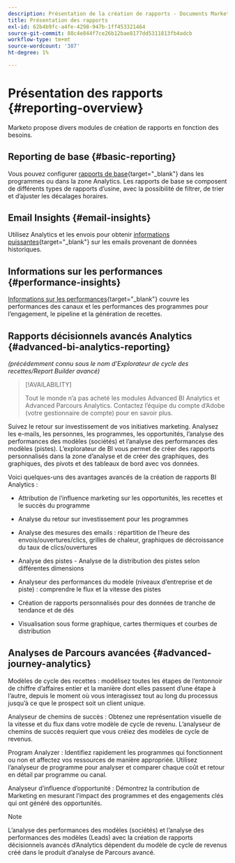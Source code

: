 ```yaml
---
description: Présentation de la création de rapports - Documents Marketo - Documentation du produit
title: Présentation des rapports
exl-id: 62b4b9fc-a4fe-4298-947b-1ff453321464
source-git-commit: 88c4e844f7ce26b12bae8177dd5311813fb4adcb
workflow-type: tm+mt
source-wordcount: '387'
ht-degree: 1%

---
```


# Présentation des rapports {#reporting-overview}

Marketo propose divers modules de création de rapports en fonction des besoins.

## Reporting de base {#basic-reporting}

Vous pouvez configurer [rapports de base](/help/marketo/product-docs/reporting/basic-reporting/report-types/report-type-overview.md){target="_blank"} dans les programmes ou dans la zone Analytics. Les rapports de base se composent de différents types de rapports d’usine, avec la possibilité de filtrer, de trier et d’ajuster les décalages horaires.

## Email Insights {#email-insights}

Utilisez Analytics et les envois pour obtenir [informations puissantes](/help/marketo/product-docs/reporting/email-insights/email-insights-overview.md){target="_blank"} sur les emails provenant de données historiques.

## Informations sur les performances {#performance-insights}

[Informations sur les performances](/help/marketo/product-docs/reporting/performance-insights/performance-insights-overview.md){target="_blank"} couvre les performances des canaux et les performances des programmes pour l’engagement, le pipeline et la génération de recettes.

## Rapports décisionnels avancés Analytics {#advanced-bi-analytics-reporting}

_(précédemment connu sous le nom d’Explorateur de cycle des recettes/Report Builder avancé)_

>[!AVAILABILITY]
>
>Tout le monde n’a pas acheté les modules Advanced BI Analytics et Advanced Parcours Analytics. Contactez l’équipe du compte d’Adobe (votre gestionnaire de compte) pour en savoir plus.

Suivez le retour sur investissement de vos initiatives marketing. Analysez les e-mails, les personnes, les programmes, les opportunités, l’analyse des performances des modèles (sociétés) et l’analyse des performances des modèles (pistes). L’explorateur de BI vous permet de créer des rapports personnalisés dans la zone d’analyse et de créer des graphiques, des graphiques, des pivots et des tableaux de bord avec vos données.

Voici quelques-uns des avantages avancés de la création de rapports BI Analytics :

* Attribution de l’influence marketing sur les opportunités, les recettes et le succès du programme

* Analyse du retour sur investissement pour les programmes

* Analyse des mesures des emails : répartition de l’heure des envois/ouvertures/clics, grilles de chaleur, graphiques de décroissance du taux de clics/ouvertures

* Analyse des pistes - Analyse de la distribution des pistes selon différentes dimensions

* Analyseur des performances du modèle (niveaux d’entreprise et de piste) : comprendre le flux et la vitesse des pistes

* Création de rapports personnalisés pour des données de tranche de tendance et de dés

* Visualisation sous forme graphique, cartes thermiques et courbes de distribution

## Analyses de Parcours avancées {#advanced-journey-analytics}

Modèles de cycle des recettes : modélisez toutes les étapes de l’entonnoir de chiffre d’affaires entier et la manière dont elles passent d’une étape à l’autre, depuis le moment où vous interagissez tout au long du processus jusqu’à ce que le prospect soit un client unique.

Analyseur de chemins de succès : Obtenez une représentation visuelle de la vitesse et du flux dans votre modèle de cycle de revenu. L’analyseur de chemins de succès requiert que vous créiez des modèles de cycle de revenus.

Program Analyzer : Identifiez rapidement les programmes qui fonctionnent ou non et affectez vos ressources de manière appropriée. Utilisez l’analyseur de programme pour analyser et comparer chaque coût et retour en détail par programme ou canal.

Analyseur d’influence d’opportunité : Démontrez la contribution de Marketing en mesurant l’impact des programmes et des engagements clés qui ont généré des opportunités.

>[!NOTE]
>
>L’analyse des performances des modèles (sociétés) et l’analyse des performances des modèles (Leads) avec la création de rapports décisionnels avancés d’Analytics dépendent du modèle de cycle de revenus créé dans le produit d’analyse de Parcours avancé.
